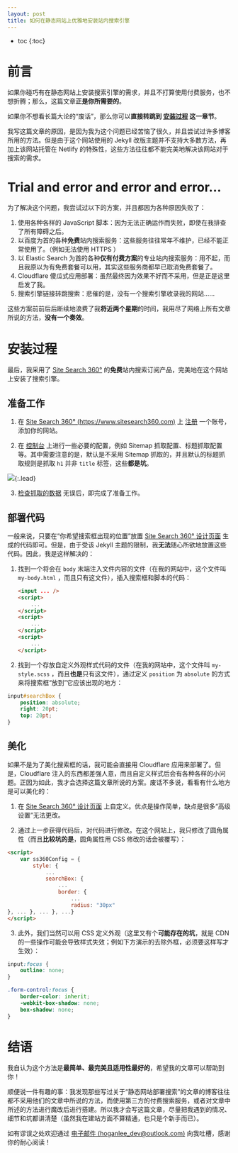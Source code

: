 ```yaml
---
layout: post
title: 如何在静态网站上优雅地安装站内搜索引擎
---
```


* toc
{:toc}

# 前言

如果你碰巧有在静态网站上安装搜索引擎的需求，并且不打算使用付费服务，也不想折腾；那么，这篇文章**正是你所需要的**。

如果你不想看长篇大论的“废话”，那么你可以**直接转跳到 [安装过程](#安装过程) 这一章节**。

我写这篇文章的原因，是因为我为这个问题已经苦恼了很久，并且尝试过许多博客所用的方法。但是由于这个网站使用的 Jekyll 改版主题并不支持大多数方法，再加上该网站托管在 Netlify 的特殊性，这些方法往往都不能完美地解决该网站对于搜索的需求。

# Trial and error and error and error...

为了解决这个问题，我尝试过以下的方案，并且都因为各种原因失败了：

1. 使用各种各样的 JavaScript 脚本：因为无法正确运作而失败，即使在我排查了所有障碍之后。
2. 以百度为首的各种**免费**站内搜索服务：这些服务往往常年不维护，已经不能正常使用了。（例如无法使用 HTTPS ）
3. 以 Elastic Search 为首的各种**仅有付费方案**的专业站内搜索服务：用不起，而且我原以为有免费套餐可以用，其实这些服务商都早已取消免费套餐了。
4. Cloudflare 傻瓜式应用部署：虽然最终因为效果不好而不采用，但是正是这里启发了我。
5. 搜索引擎链接转跳搜索：悲催的是，没有一个搜索引擎收录我的网站……

这些方案前前后后断续地浪费了我**将近两个星期**的时间，我用尽了网络上所有文章所说的方法，**没有一个奏效**。

# 安装过程

最后，我采用了 [Site Search 360°](https://www.sitesearch360.com) 的**免费**站内搜索订阅产品，完美地在这个网站上安装了搜索引擎。

## 准备工作

1. 在 [Site Search 360° (https://www.sitesearch360.com)](https://www.sitesearch360.com) 上 [注册](https://control.sitesearch360.com/signup) 一个账号，添加你的网站。

2. 在 [控制台](https://control.sitesearch360.com) 上进行一些必要的配置，例如 Sitemap 抓取配置、标题抓取配置等。其中需要注意的是，默认是不采用 Sitemap 抓取的，并且默认的标题抓取规则是抓取 `h1` 并非 `title` 标签，这些**都是坑**。

![](https://gitee.com/h00kran/blog-assets/raw/master/img/title_xpath_screenshot.png){:.lead}

3. [检查抓取的数据](https://control.sitesearch360.com/#section=indexControl) 无误后，即完成了准备工作。

## 部署代码

一般来说，只要在“你希望搜索框出现的位置”放置 [Site Search 360° 设计页面](https://www.sitesearch360.com/search-designer) 生成的代码即可。但是，由于受该 Jekyll 主题的限制，我**无法**随心所欲地放置这些代码。因此，我是这样解决的：

1. 找到一个将会在 `body` 末端注入文件内容的文件（在我的网站中，这个文件叫 `my-body.html` ，而且只有这文件），插入搜索框和脚本的代码：

    ```html
    <input ... />
    <script>
        ...
    </script>
    <script>
        ...
    </script>
    <script>
        ...
    </script>
    ```

2. 找到一个存放自定义外观样式代码的文件（在我的网站中，这个文件叫 `my-style.scss` ，而且**也是**只有这文件），通过定义 `position` 为 `absolute` 的方式来将搜索框“放到”它应该出现的地方：

```css
input#searchBox {
    position: absolute;
    right: 20pt;
    top: 20pt;
}
```

## 美化

如果不是为了美化搜索框的话，我可能会直接用 Cloudflare 应用来部署了。但是，Cloudflare 注入的东西都差强人意，而且自定义样式后会有各种各样的小问题。正因为如此，我才会选择这篇文章所说的方案。废话不多说，看看有什么地方是可以美化的：

1. 在 [Site Search 360° 设计页面](https://www.sitesearch360.com/search-designer) 上自定义。优点是操作简单，缺点是很多“高级设置”无法更改。

2. 通过上一步获得代码后，对代码进行修改。在这个网站上，我只修改了圆角属性（而且**比较坑的是**，圆角属性用 CSS 修改的话会被覆写）：

```html
<script>
    var ss360Config = {
        style: {
            ...
            searchBox: {
                ...
                border: {
                    ...
                    radius: "30px"
}, ... }, ... }, ...}
</script>
```

3. 此外，我们当然可以用 CSS 定义外观（这里又有个**可能存在的坑**，就是 CDN 的一些操作可能会导致样式失效；例如下方演示的去除外框，必须要这样写才生效）：

```css
input:focus {
    outline: none;
}

.form-control:focus {
    border-color: inherit;
    -webkit-box-shadow: none;
    box-shadow: none;
}
```

# 结语

我自认为这个方法是**最简单、最完美且适用性最好的**，希望我的文章可以帮助到你！

顺便说一件有趣的事：我发现那些写过关于“静态网站部署搜索”的文章的博客往往都不采用他们的文章中所说的方法，而使用第三方的付费搜索服务，或者对文章中所述的方法进行魔改后进行搭建。所以我才会写这篇文章，尽量把我遇到的情况、细节和坑都讲清楚（虽然我在建站方面不算精通，也只是个新手而已）。

如有谬误之处欢迎通过 [电子邮件 (hoganlee_dev@outlook.com)](mailto:hoganlee_dev@outlook.com?subject=[Feedback@foresite.top]%20请简要描述问题) 向我吐槽，感谢你的耐心阅读！
